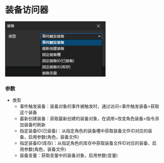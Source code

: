 # 装备访问器

![](img/equipment-getter.png)

### 参数

- 类型
  - 事件触发装备：装备对象的事件被触发时，通过访问<事件触发装备>获取这个装备
  - 最新创建装备：获取最新创建的装备对象，在调用<改变角色装备>指令添加装备时刷新
  - 指定装备ID(已装备)：从指定角色的装备槽中获取装备文件ID对应的装备，启用参数(角色，装备文件)
  - 指定装备ID(库存)：从指定角色的库存中获取装备文件ID对应的装备，启用参数(角色，装备文件)
  - 装备变量：获取变量中的装备对象，启用参数(变量)
